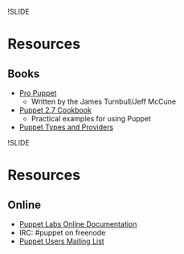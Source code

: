 !SLIDE
# Resources

## Books
+ [Pro
Puppet](http://www.amazon.com/Pro-Puppet-James-Turnbull/dp/1430230576/ref=sr_1_1?ie=UTF8&qid=1348690145&sr=8-1&keywords=pro+puppet)
  - Written by the James Turnbull/Jeff McCune
+ [Puppet 2.7
Cookbook](http://www.amazon.com/Puppet-2-7-Cookbook-John-Arundel/dp/1849515387/ref=sr_1_1?s=books&ie=UTF8&qid=1348690250&sr=1-1&keywords=puppet+2.7+cookbook)
  - Practical examples for using Puppet
+ [Puppet Types and
Providers](http://shop.oreilly.com/product/0636920026860.do)

!SLIDE
# Resources

## Online
+ [Puppet Labs Online Documentation](http://docs.puppetlabs.com/)
+ IRC: #puppet on freenode
+ [Puppet Users Mailing
List](https://groups.google.com/group/puppet-users/about?pli=1)



